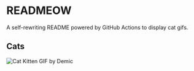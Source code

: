 # READMEOW

A self-rewriting README powered by GitHub Actions to display cat gifs.

## Cats

![Cat Kitten GIF by Demic](https://media4.giphy.com/media/3oriO0OEd9QIDdllqo/200.gif?cid=9acd02daru4oiw0mn46igg2hu4tdlydg32m07lfrxvu8fnqx&ep=v1_gifs_search&rid=200.gif&ct=g)
